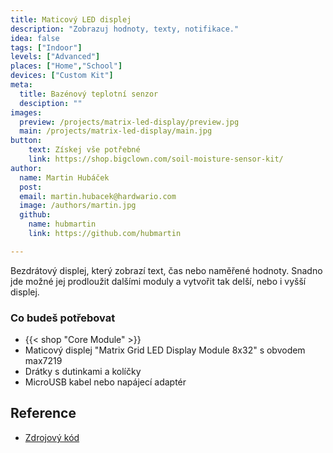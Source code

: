 ```yaml
---
title: Maticový LED displej
description: "Zobrazuj hodnoty, texty, notifikace."
idea: false
tags: ["Indoor"]
levels: ["Advanced"]
places: ["Home","School"]
devices: ["Custom Kit"]
meta:
  title: Bazénový teplotní senzor
  desciption: ""
images:
  preview: /projects/matrix-led-display/preview.jpg
  main: /projects/matrix-led-display/main.jpg
button:
    text: Získej vše potřebné
    link: https://shop.bigclown.com/soil-moisture-sensor-kit/
author:
  name: Martin Hubáček
  post:
  email: martin.hubacek@hardwario.com
  image: /authors/martin.jpg
  github:
    name: hubmartin
    link: https://github.com/hubmartin

---
```


Bezdrátový displej, který zobrazí text, čas nebo naměřené hodnoty. Snadno jde možné jej prodloužit dalšími moduly a vytvořit tak delší, nebo i vyšší displej.

### Co budeš potřebovat

* {{< shop "Core Module" >}}
* Maticový displej "Matrix Grid LED Display Module 8x32" s obvodem max7219
* Drátky s dutinkami a kolíčky
* MicroUSB kabel nebo napájecí adaptér

## Reference

* [Zdrojový kód](https://github.com/hubmartin/bcf-led-matrix-max7219)
